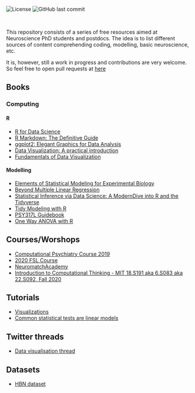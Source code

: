![License](https://img.shields.io/github/license/lucasfr/neuroscience_resources)
![GitHub last commit](https://img.shields.io/github/last-commit/lucasfr/neuroscience_resources)

<br/>

This repository consists of a series of free resources aimed at Neuroscience PhD students and postdocs. The idea is to list different sources of content comprehending coding, modelling, basic neuroscience, etc. 

It is, however, still a work in progress and contributions are very welcome. So feel free to open pull requests at [here](https://github.com/lucasfr/neuroscience_resources/pulls)


## Books

### Computing

#### R


- [R for Data Science](https://r4ds.had.co.nz/)
- [R Markdown: The Definitive Guide](https://bookdown.org/yihui/rmarkdown/)
- [ggplot2: Elegant Graphics for Data Analysis](https://ggplot2-book.org)
- [Data Visualization: A practical introduction](https://socviz.co/index.html)
- [Fundamentals of Data Visualization](https://clauswilke.com/dataviz/)

#### Modelling


- [Elements of Statistical Modeling for Experimental Biology](https://www.middleprofessor.com/files/applied-biostatistics_bookdown/_book/Walker-elementary-statistical-modeling-draft.pdf)
- [Beyond Multiple Linear Regression](https://bookdown.org/roback/bookdown-bysh/)
- [Statistical Inference via Data Science: A ModernDive into R and the Tidyverse](https://moderndive.com/index.html)
- [Tidy Modeling with R](https://www.tmwr.org)
- [PSY317L Guidebook](https://bookdown.org/curleyjp0/psy317l_guides/)
- [One Way ANOVA with R](https://bcdudek.net/anova/oneway_anova_basics.pdf)


## Courses/Worshops

- [Computational Psychiatry Course 2019](https://video.ethz.ch/lectures/d-itet/2019/autumn/227-0971-00L.html)
- [2020 FSL Course](https://fsl.fmrib.ox.ac.uk/fslcourse/fslcourse2020.html)
- [NeuromatchAcademy](https://github.com/NeuromatchAcademy/course-content/blob/master/projects/README.md)
- [Introduction to Computational Thinking - MIT 18.S191 aka 6.S083 aka 22.S092, Fall 2020](https://computationalthinking.mit.edu/Fall20/)

## Tutorials

- [Visualizations](https://rpsychologist.com/viz/)
- [Common statistical tests are linear models](https://lindeloev.github.io/tests-as-linear/)

## Twitter threads

- [Data visualisation thread](https://twitter.com/Paul_hph/status/1230520003155447809)

## Datasets

- [HBN dataset](http://fcon_1000.projects.nitrc.org/indi/cmi_healthy_brain_network/sharing_neuro.html)
